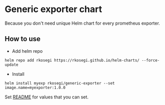 # Generic exporter chart

Because you don't need unique Helm chart for every prometheus exporter.


## How to use

- Add helm repo
```shell
helm repo add rkosegi https://rkosegi.github.io/helm-charts/ --force-update
```

- Install
```shell
helm install myexp rkosegi/generic-exporter --set image.name=myexporter:1.0.0
```

Set [README](chart/README.md) for values that you can set.

